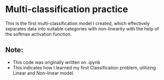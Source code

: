 # Multi-classification practice
This is the first multi-classification model I created, which effectively separates data into suitable categories with non-linearity with the help of the softmax activation function.

## Note:
+ This code was originally written on .ipynb
+ This indicates how I learned my first Classification problem, utilizing Linear and Non-linear model.
